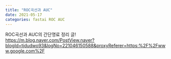 ```yaml
---
title: "ROC곡선과 AUC"
date: 2021-05-17 
categories: fastai ROC AUC
---
```


ROC곡선과 AUC의 간단명료 정리 글!
https://m.blog.naver.com/PostView.naver?blogId=tjdudwo93&logNo=221046150588&proxyReferer=https:%2F%2Fwww.google.com%2F
